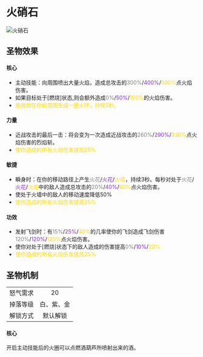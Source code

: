# 火硝石

![火硝石](火硝石.png)

## 圣物效果

#### **核心**  

- 主动技能：向周围喷出大量火焰，造成总攻击的<font color=gray>300%</font>/<font color=BlueViolet>400%</font>/<font color=gold>500%</font>点火焰伤害。
- 如果目标处于[燃烧]状态,则会额外造成<font color=gray>0%</font>/<font color=BlueViolet>50%</font>/<font color=gold>100%</font>的火焰伤害。
- <font color=gold>施放后在你的周围生成一圈火环，持续5秒。</font>

#### **力量** 

- 近战攻击的最后一击：将会变为一次造成近战攻击的<font color=gray>260%</font>/<font color=BlueViolet>290%</font>/<font color=gold>330%</font>点火焰伤害的烈焰斩。
- <font color=gold>使你造成的所有火焰伤害提高25%</font>

#### **敏捷**

- 瞬身时：在你的移动路径上产生<font color=gray>火花</font>/<font color=BlueViolet>火花</font>/<font color=gold>火墙</font>，持续3秒。每秒对处于<font color=gray>火花</font>/<font color=BlueViolet>火花</font>/<font color=gold>火墙</font>中的敌人造成总攻击的<font color=gray>20%</font>/<font color=BlueViolet>40%</font>/<font color=gold>60%</font>点火焰伤害。
- 使处于火墙中的敌人的移动速度降低50%
- <font color=gold>使你造成的所有火焰伤害提高25%</font>

#### **功效**

- 发射飞剑时：有<font color=gray>15%</font>/<font color=BlueViolet>25%</font>/<font color=gold>40%</font>的几率使你的飞剑造成飞剑伤害<font color=gray>120%</font>/<font color=BlueViolet>120%</font>/<font color=gold>120%</font>点火焰伤害。
- 使你对处于[燃烧]状态下的敌人造成的伤害提高<font color=gray>0%</font>/<font color=BlueViolet>10%</font>/<font color=gold>20%</font>
- <font color=gold>使你造成的所有火焰伤害提高25%</font>


## 圣物机制
|||
| :----: | :----: |
|怒气需求|20|
|掉落等级|白、紫、金|
|解锁方式|默认解锁|

#### **核心**
开启主动技能后的火圈可以点燃酒葫芦所喷射出来的酒。

